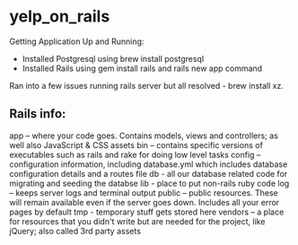 # yelp_on_rails

Getting Application Up and Running:
  * Installed Postgresql using brew install postgresql
  * Installed Rails using gem install rails and rails new app command

Ran into a few issues running rails server but all resolved - brew install xz.

## Rails info:
app – where your code goes. Contains models, views and controllers; as well also JavaScript & CSS assets
bin – contains specific versions of executables such as rails and rake for doing low level tasks
config – configuration information, including database.yml which includes database configuration details and a routes file
db - all our database related code for migrating and seeding the databse
lib - place to put non-rails ruby code
log – keeps server logs and terminal output
public – public resources. These will remain available even if the server goes down. Includes all your error pages by default
tmp - temporary stuff gets stored here
vendors – a place for resources that you didn't write but are needed for the project, like jQuery; also called 3rd party assets
